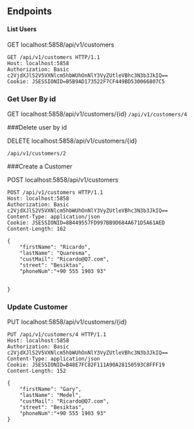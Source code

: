 

## Endpoints

#### List Users

GET localhost:5858/api/v1/customers
````
GET /api/v1/customers HTTP/1.1
Host: localhost:5858
Authorization: Basic c2VjdXJlS2V5VXNlcm5hbWUhOnNlY3VyZUtleVBhc3N3b3JkIQ==
Cookie: JSESSIONID=B5B9AD173522F7CF449BD530066807C5
````

### Get User By id

GET localhost:5858/api/v1/customers/{id}
```/api/v1/customers/4```



###Delete user by id

 DELETE localhost:5858/api/v1/customers/{id}

```/api/v1/customers/2```



###Create a Customer

POST localhost:5858/api/v1/customers

```aidl
POST /api/v1/customers HTTP/1.1
Host: localhost:5858
Authorization: Basic c2VjdXJlS2V5VXNlcm5hbWUhOnNlY3VyZUtleVBhc3N3b3JkIQ==
Content-Type: application/json
Cookie: JSESSIONID=8B449557FD997BB9D684A671D5A61AED
Content-Length: 162

{
    "firstName": "Ricardo",
    "lastName": "Quaresma",
    "custMail": "Ricardo@Q7.com",
    "street": "Besiktas",
    "phoneNum":"+90 555 1903 93"


}
```

### Update Customer

PUT localhost:5858/api/v1/customers/{id}

```aidl
PUT /api/v1/customers/4 HTTP/1.1
Host: localhost:5858
Authorization: Basic c2VjdXJlS2V5VXNlcm5hbWUhOnNlY3VyZUtleVBhc3N3b3JkIQ==
Content-Type: application/json
Cookie: JSESSIONID=B48E7FC82F111A90A28150593C8FFF19
Content-Length: 152

{
    "firstName": "Gary",
    "lastName": "Medel",
    "custMail": "Ricardo@Q7.com",
    "street": "Besiktas",
    "phoneNum":"+90 555 1903 93"
}
```
